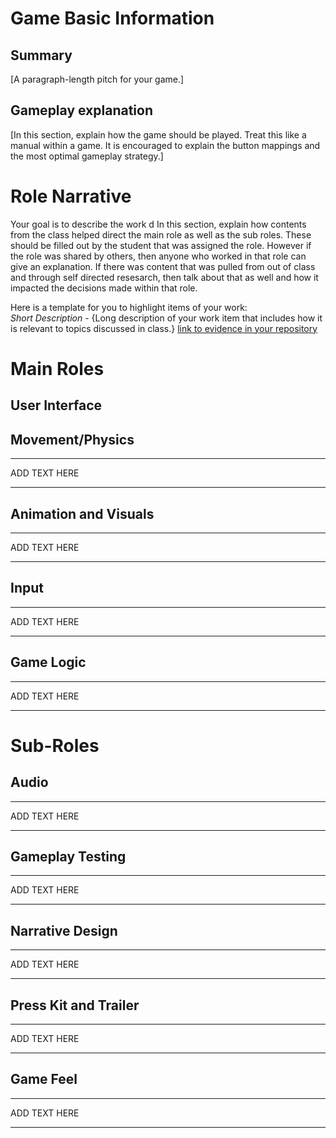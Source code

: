 # Game Basic Information #

## Summary ##

[A paragraph-length pitch for your game.]

## Gameplay explanation ##

[In this section, explain how the game should be played. Treat this like a manual within a game. It is encouraged to explain the button mappings and the most optimal gameplay strategy.]

# Role Narrative #


Your goal is to describe the work d
In this section, explain how contents from the class helped direct the main role as well as the sub roles. These should be filled out by the student that was assigned the role. However if the role was shared by others, then anyone who worked in that role can give an explanation.  If there was content that was pulled from out of class and through self directed resesarch, then talk about that as well and how it impacted the decisions made within that role. 

Here is a template for you to highlight items of your work:  
*Short Description* - {Long description of your work item that includes how it is relevant to topics discussed in class.} [link to evidence in your repository](https://github.com/dr-jam/ECS189L/edit/project-description/ProjectDocumentTemplate.md)

# Main Roles #

## User Interface



## Movement/Physics

---
ADD TEXT HERE

---

## Animation and Visuals

---
ADD TEXT HERE

---

## Input

---
ADD TEXT HERE

---

## Game Logic

---
ADD TEXT HERE

---

# Sub-Roles

## Audio

---
ADD TEXT HERE

---

## Gameplay Testing

---
ADD TEXT HERE

---

## Narrative Design

---
ADD TEXT HERE

---

## Press Kit and Trailer

---
ADD TEXT HERE

---

## Game Feel

---
ADD TEXT HERE

---
